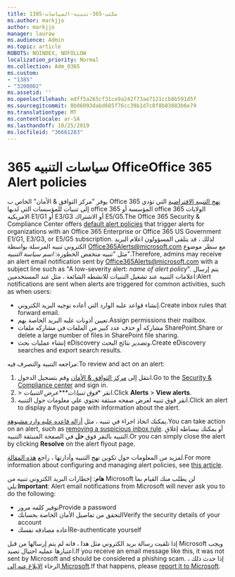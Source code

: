 ```yaml
---
title: 1385-مكتب-365-تنبيه-السياسات
ms.author: markjjo
author: markjjo
manager: lauraw
ms.audience: Admin
ms.topic: article
ROBOTS: NOINDEX, NOFOLLOW
localization_priority: Normal
ms.collection: Adm_O365
ms.custom:
- "1385"
- "3200002"
ms.assetid: ''
ms.openlocfilehash: edff5a265cf31ce9a242f73ae7121ccb8b591d5f
ms.sourcegitcommit: 0b06093dabd685f76cc39b1d7c0f8b03883b6e79
ms.translationtype: MT
ms.contentlocale: ar-SA
ms.lasthandoff: 10/25/2019
ms.locfileid: "36661283"
---
```

# <a name="office-365-alert-policies"></a><span data-ttu-id="ab3fc-102">سياسات التنبيه 365 Office</span><span class="sxs-lookup"><span data-stu-id="ab3fc-102">Office 365 Alert policies</span></span>

<span data-ttu-id="ab3fc-103">يوفر "مركز التوافق & الأمان" الخاص ب Office 365 [نهج التنبيه الافتراضية](https://docs.microsoft.com/office365/securitycompliance/alert-policies#default-alert-policies) التي تؤدي إلى تنبيات للمؤسسات التي لديها office 365 المؤسسة أو office 365 الولايات الامريكيه E1/G1 أو E3/G3 أو الاشتراك E5/G5.</span><span class="sxs-lookup"><span data-stu-id="ab3fc-103">The Office 365 Security & Compliance Center offers [default alert policies](https://docs.microsoft.com/office365/securitycompliance/alert-policies#default-alert-policies) that trigger alerts for organizations with an Office 365 Enterprise or Office 365 US Government E1/G1, E3/G3, or E5/G5 subscription.</span></span> <span data-ttu-id="ab3fc-104">لذلك ، قد يتلقى المسؤولون اعلام البريد الكتروني تنبيه المرسلة بواسطة Office365Alerts@microsoft.com مع سطر موضوع مثل "تنبيه منخفض الخطورة: *اسم سياسة التنبيه*".</span><span class="sxs-lookup"><span data-stu-id="ab3fc-104">Therefore, admins may receive an alert email notification sent by Office365Alerts@microsoft.com with a subject line such as "A low-severity alert: *name of alert policy*".</span></span> <span data-ttu-id="ab3fc-105">يتم إرسال اعلامات التنبيه عند تشغيل التنبيات للانشطه الشائعة ، مثل عند المستخدمين:</span><span class="sxs-lookup"><span data-stu-id="ab3fc-105">Alert notifications are sent when alerts are triggered for common activities, such as when users:</span></span>

- <span data-ttu-id="ab3fc-106">إنشاء قواعد علبه الوارد التي أعاده توجيه البريد الكتروني.</span><span class="sxs-lookup"><span data-stu-id="ab3fc-106">Create inbox rules that forward email.</span></span>
- <span data-ttu-id="ab3fc-107">تعيين أذونات علبه البريد الخاصة بهم.</span><span class="sxs-lookup"><span data-stu-id="ab3fc-107">Assign permissions their mailbox.</span></span>
- <span data-ttu-id="ab3fc-108">مشاركه أو حذف عدد كبير من الملفات في مشاركه ملفات SharePoint.</span><span class="sxs-lookup"><span data-stu-id="ab3fc-108">Share or delete a large number of files in SharePoint file sharing.</span></span>
- <span data-ttu-id="ab3fc-109">إنشاء عمليات بحث eDiscovery وتصدير نتائج البحث.</span><span class="sxs-lookup"><span data-stu-id="ab3fc-109">Create eDiscovery searches and export search results.</span></span>

<span data-ttu-id="ab3fc-110">مراجعه التنبيه والتصرف فيه:</span><span class="sxs-lookup"><span data-stu-id="ab3fc-110">To review and act on an alert:</span></span>

1. <span data-ttu-id="ab3fc-111">انتقل إلى [مركز التوافق & الأمان](https://protection.office.com) وقم بتسجيل الدخول.</span><span class="sxs-lookup"><span data-stu-id="ab3fc-111">Go to the [Security & Compliance center](https://protection.office.com) and sign in.</span></span>
2. <span data-ttu-id="ab3fc-112"> > انقر **فوق تنبيا\ت\*\*\**عرض التنبيات**.</span><span class="sxs-lookup"><span data-stu-id="ab3fc-112">Click **Alerts** > **View alerts**.</span></span>
3. <span data-ttu-id="ab3fc-113">انقر فوق تنبيه لعرض صفحه منبثقة تحتوي علي معلومات حول التنبيه.</span><span class="sxs-lookup"><span data-stu-id="ab3fc-113">Click an alert to display a flyout page with information about the alert.</span></span>

<span data-ttu-id="ab3fc-114">يمكنك اتخاذ اجراء في تنبيه ، مثل [أزاله قاعده علبه وارد مشبوهة](https://docs.microsoft.com/office365/securitycompliance/responding-to-a-compromised-email-account).</span><span class="sxs-lookup"><span data-stu-id="ab3fc-114">You can take action on an alert, such as [removing a suspicious inbox rule](https://docs.microsoft.com/office365/securitycompliance/responding-to-a-compromised-email-account).</span></span> <span data-ttu-id="ab3fc-115">أو يمكنك ببساطه إغلاق التنبيه بالنقر فوق **حل** في الصفحة المنبثقة التنبيه.</span><span class="sxs-lookup"><span data-stu-id="ab3fc-115">Or you can simply close the alert by clicking **Resolve** on the alert flyout page.</span></span>

<span data-ttu-id="ab3fc-116">لمزيد من المعلومات حول تكوين نهج التنبيه وأدارتها ، راجع [هذه المقالة](https://docs.microsoft.com/office365/securitycompliance/alert-policies).</span><span class="sxs-lookup"><span data-stu-id="ab3fc-116">For more information about configuring and managing alert policies, see  [this article](https://docs.microsoft.com/office365/securitycompliance/alert-policies).</span></span>

<span data-ttu-id="ab3fc-117">**هام**: إخطارات البريد الكتروني تنبيه من Microsoft لن يطلب منك القيام بما يلي:</span><span class="sxs-lookup"><span data-stu-id="ab3fc-117">**Important**: Alert email notifications from Microsoft will never ask you to do the following:</span></span>

- <span data-ttu-id="ab3fc-118">توفير كلمه مرور</span><span class="sxs-lookup"><span data-stu-id="ab3fc-118">Provide a password</span></span>
- <span data-ttu-id="ab3fc-119">التحقق من تفاصيل الأمان الخاصة بحسابك</span><span class="sxs-lookup"><span data-stu-id="ab3fc-119">Verify the security details of your account</span></span>
- <span data-ttu-id="ab3fc-120">أعاده مصادقه نفسك</span><span class="sxs-lookup"><span data-stu-id="ab3fc-120">Re-authenticate yourself</span></span>

<span data-ttu-id="ab3fc-121">إذا تلقيت رسالة بريد الكتروني مثل هذا ، فانه لم يتم إرسالها من قبل Microsoft ويجب اعتبارها عمليه احتيال تصيد.</span><span class="sxs-lookup"><span data-stu-id="ab3fc-121">If you receive an email message like this, it was not sent by Microsoft and should be considered a phishing scam.</span></span> <span data-ttu-id="ab3fc-122">إذا حدث ذلك ، الرجاء [الإبلاغ عنه إلى Microsoft](https://docs.microsoft.com/office365/SecurityCompliance/report-junk-email-and-phishing-scams-in-outlook-on-the-web-eop).</span><span class="sxs-lookup"><span data-stu-id="ab3fc-122">If that happens, please [report it to Microsoft](https://docs.microsoft.com/office365/SecurityCompliance/report-junk-email-and-phishing-scams-in-outlook-on-the-web-eop).</span></span>